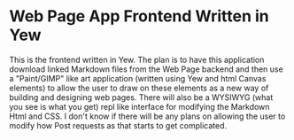 # Web Page App Frontend Written in Yew

This is the frontend written in Yew. The plan is to have this application download linked Markdown files from the Web Page backend and then use a "Paint/GIMP" like art application (written using Yew and html Canvas elements) to allow the user to draw on these elements as a new way of building and designing web pages. There will also be a WYSIWYG (what you see is what you get) repl like interface for modifying the Markdown Html and CSS. I don't know if there will be any plans on allowing the user to modify how Post requests as that starts to get complicated.
